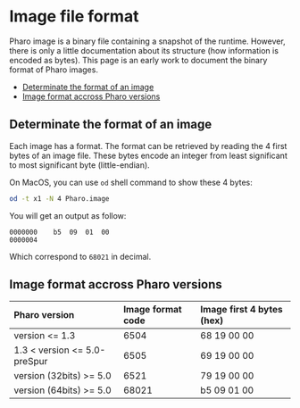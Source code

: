 # Image file format
Pharo image is a binary file containing a snapshot of the runtime.
However, there is only a little documentation about its structure (how information is encoded as bytes).
This page is an early work to document the binary format of Pharo images.

- [Determinate the format of an image](#determinate-the-format-of-an-image)
- [Image format accross Pharo versions](#image-format-accross-pharo-versions)

## Determinate the format of an image
Each image has a format. The format can be retrieved by reading the 4 first bytes of an image file.
These bytes encode an integer from least significant to most significant byte (little-endian).

On MacOS, you can use `od` shell command to show these 4 bytes:

```bash
od -t x1 -N 4 Pharo.image
```

You will get an output as follow:

```
0000000    b5  09  01  00                                                
0000004
```

Which correspond to `68021` in decimal.

## Image format accross Pharo versions

| Pharo version                | Image format code | Image first 4 bytes (hex) |
|:-----------------------------|:------------------|:--------------------------|
| version <= 1.3               | 6504              | 68  19  00  00            |
| 1.3 < version <= 5.0-preSpur | 6505              | 69  19  00  00            |
| version (32bits) >= 5.0      | 6521              | 79  19  00  00            |
| version (64bits) >= 5.0      | 68021             | b5  09  01  00            |
